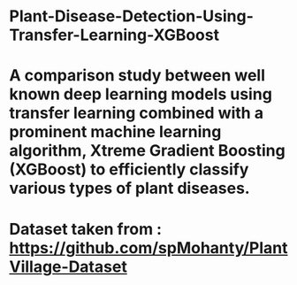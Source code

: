# Plant-Disease-Detection-Using-Transfer-Learning-XGBoost

# A comparison study between well known deep learning models using transfer learning combined with a prominent machine learning algorithm, Xtreme Gradient Boosting (XGBoost) to efficiently classify various types of plant diseases.

# Dataset taken from : https://github.com/spMohanty/PlantVillage-Dataset
